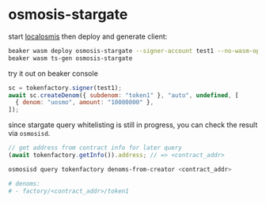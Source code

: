 # osmosis-stargate

start [localosmis](https://docs.osmosis.zone/developing/tools/localosmosis.html) then deploy and generate client:

```sh
beaker wasm deploy osmosis-stargate --signer-account test1 --no-wasm-opt --admin signer --raw '{}'
beaker wasm ts-gen osmosis-stargate
```

try it out on beaker console

```js
sc = tokenfactory.signer(test1);
await sc.createDenom({ subdenom: "token1" }, "auto", undefined, [
  { denom: "uosmo", amount: "10000000" },
]);
```

since stargate query whitelisting is still in progress, you can check the result via `osmosisd`.

```js
// get address from contract info for later query
(await tokenfactory.getInfo()).address; // => <contract_addr>
```

```sh
osmosisd query tokenfactory denoms-from-creator <contract_addr>

# denoms:
# - factory/<contract_addr>/token1
```
